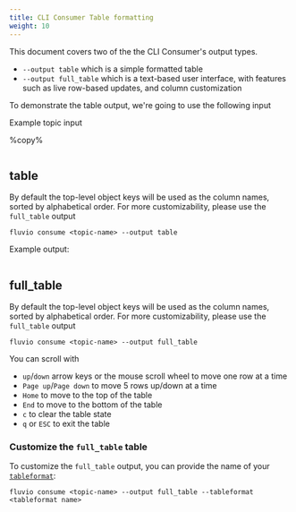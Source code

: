 ```yaml
---
title: CLI Consumer Table formatting
weight: 10
---
```


This document covers two of the the CLI Consumer's output types.
* `--output table` which is a simple formatted table
* `--output full_table` which is a text-based user interface, with features such as live row-based updates, and column customization


To demonstrate the table output, we're going to use the following input

Example topic input

%copy%
```

```


## table

By default the top-level object keys will be used as the column names, sorted by alphabetical order. For more customizability, please use the `full_table` output

`fluvio consume <topic-name> --output table`

Example output:
```
```


## full_table

By default the top-level object keys will be used as the column names, sorted by alphabetical order. For more customizability, please use the `full_table` output

`fluvio consume <topic-name> --output full_table`

You can scroll with
* `up`/`down` arrow keys or the mouse scroll wheel to move one row at a time
* `Page up`/`Page down` to move 5 rows up/down at a time
* `Home` to move to the top of the table
* `End` to move to the bottom of the table
* `c` to clear the table state
* `q` or `ESC` to exit the table

### Customize the `full_table` table
To customize the `full_table` output, you can provide the name of your [`tableformat`]():


`fluvio consume <topic-name> --output full_table --tableformat <tableformat name>`